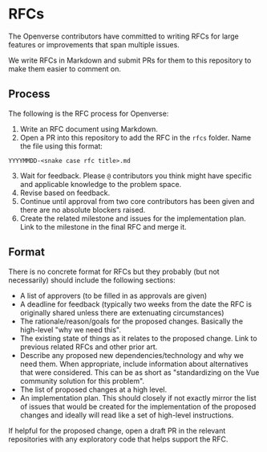 # RFCs

The Openverse contributors have committed to writing RFCs for large features or improvements that span multiple issues.

We write RFCs in Markdown and submit PRs for them to this repository to make them easier to comment on.

## Process

The following is the RFC process for Openverse:

1. Write an RFC document using Markdown.
2. Open a PR into this repository to add the RFC in the `rfcs` folder. Name the file using this format:
```
YYYYMMDD-<snake case rfc title>.md
```
3. Wait for feedback. Please `@` contributors you think might have specific and applicable knowledge to the problem space.
4. Revise based on feedback.
5. Continue until approval from two core contributors has been given and there are no absolute blockers raised.
6. Create the related milestone and issues for the implementation plan. Link to the milestone in the final RFC and merge it.

## Format

There is no concrete format for RFCs but they probably (but not necessarily) should include the following sections:

* A list of approvers (to be filled in as approvals are given)
* A deadline for feedback (typically two weeks from the date the RFC is originally shared unless there are extenuating circumstances)
* The rationale/reason/goals for the proposed changes. Basically the high-level "why we need this".
* The existing state of things as it relates to the proposed change. Link to previous related RFCs and other prior art.
* Describe any proposed new dependencies/technology and why we need them. When appropriate, include information about alternatives that were considered. This can be as short as "standardizing on the Vue community solution for this problem".
* The list of proposed changes at a high level.
* An implementation plan. This should closely if not exactly mirror the list of issues that would be created for the implementation of the proposed changes and ideally will read like a set of high-level instructions.

If helpful for the proposed change, open a draft PR in the relevant repositories with any exploratory code that helps support the RFC.
